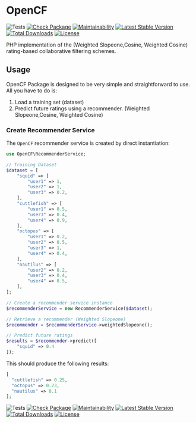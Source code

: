# OpenCF

![Tests](https://github.com/phpjuice/opencf/workflows/Tests/badge.svg?branch=main)
[![Check Package](https://github.com/phpjuice/opencf/actions/workflows/cron.yml/badge.svg)](https://github.com/phpjuice/opencf/actions/workflows/cron.yml)
[![Maintainability](https://api.codeclimate.com/v1/badges/60b1fac54adddd5a4e12/maintainability)](https://codeclimate.com/github/phpjuice/opencf/maintainability)
[![Latest Stable Version](http://poser.pugx.org/phpjuice/opencf/v)](https://packagist.org/packages/phpjuice/opencf)
[![Total Downloads](http://poser.pugx.org/phpjuice/opencf/downloads)](https://packagist.org/packages/phpjuice/opencf)
[![License](http://poser.pugx.org/phpjuice/opencf/license)](https://packagist.org/packages/phpjuice/opencf)

PHP implementation of the (Weighted Slopeone,Cosine, Weighted Cosine) rating-based collaborative filtering schemes.

## Usage

OpenCF Package is designed to be very simple and straightforward to use. All you have to do is:

1. Load a training set (dataset)
2. Predict future ratings using a recommender. (Weighted Slopeone,Cosine, Weighted Cosine)

### Create Recommender Service

The `OpenCF` recommender service is created by direct instantiation:

```php
use OpenCF\RecommenderService;

// Training Dataset
$dataset = [
    "squid" => [
        "user1" => 1,
        "user2" => 1,
        "user3" => 0.2,
    ],
    "cuttlefish" => [
        "user1" => 0.5,
        "user3" => 0.4,
        "user4" => 0.9,
    ],
    "octopus" => [
        "user1" => 0.2,
        "user2" => 0.5,
        "user3" => 1,
        "user4" => 0.4,
    ],
    "nautilus" => [
        "user2" => 0.2,
        "user3" => 0.4,
        "user4" => 0.5,
    ],
];

// Create a recommender service instance
$recommenderService = new RecommenderService($dataset);

// Retrieve a recommender (Weighted Slopeone)
$recommender = $recommenderService->weightedSlopeone();

// Predict future ratings
$results = $recommender->predict([
    "squid" => 0.4
]);
```

This should produce the following results:

```php
[
  "cuttlefish" => 0.25,
  "octopus" => 0.23,
  "nautilus" => 0.1
];
```

![Tests](https://github.com/phpjuice/opencf/workflows/Tests/badge.svg?branch=main)
[![Check Package](https://github.com/phpjuice/opencf/actions/workflows/cron.yml/badge.svg)](https://github.com/phpjuice/opencf/actions/workflows/cron.yml)
[![Maintainability](https://api.codeclimate.com/v1/badges/60b1fac54adddd5a4e12/maintainability)](https://codeclimate.com/github/phpjuice/opencf/maintainability)
[![Latest Stable Version](http://poser.pugx.org/phpjuice/opencf/v)](https://packagist.org/packages/phpjuice/opencf)
[![Total Downloads](http://poser.pugx.org/phpjuice/opencf/downloads)](https://packagist.org/packages/phpjuice/opencf)
[![License](http://poser.pugx.org/phpjuice/opencf/license)](https://packagist.org/packages/phpjuice/opencf)
